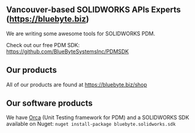 ## Vancouver-based SOLIDWORKS APIs Experts (https://bluebyte.biz)

We are writing some awesome tools for SOLIDWORKS PDM.

Check out our free PDM SDK: https://github.com/BlueByteSystemsInc/PDMSDK 


## Our products

All of our products are found at https://bluebyte.biz/shop

## Our software products
We have [Orca](http://orca.bluebyte.biz/html/b6c549f2-3457-40d4-b716-aee4ae7e6e04.htm) (Unit Testing framework for PDM) and a SOLIDWORKS SDK available on Nuget: 
```nuget install-package bluebyte.solidworks.sdk``` 
